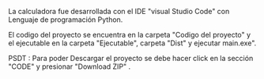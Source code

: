 La calculadora fue desarrollada con el IDE "visual Studio Code" con Lenguaje de programación Python.

El codigo del proyecto se encuentra en la carpeta "Codigo del proyecto" y el ejecutable en la carpeta "Ejecutable", carpeta "Dist" y ejecutar main.exe".

PSDT : Para poder Descargar el proyecto se debe hacer click en la sección "CODE"  y presionar "Download ZIP" .
